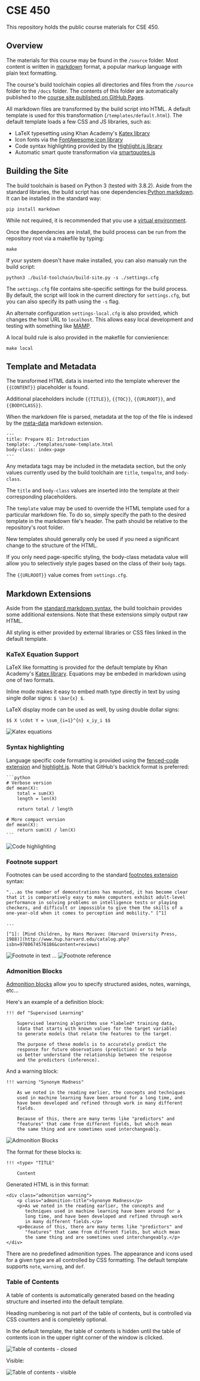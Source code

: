 # CSE 450
This repository holds the public course materials for CSE 450.

## Overview
The materials for this course may be found in the `/source` folder. Most content is written in [markdown](https://www.markdownguide.org/basic-syntax/) format, a popular markup language with plain text formatting.

The course's build toolchain copies all directories and files from the `/source` folder to the `/docs` folder. The contents of this folder are automatically published to the [course site published on GitHub Pages](http://byui-cse.github.io/cse450-course/).

All markdown files are transformed by the build script into HTML. A default template is used for this transformation (`/templates/default.html`). The default template loads a few CSS and JS libraries, such as:

- LaTeX typesetting using Khan Academy's [Katex library](https://katex.org)
- Icon fonts via the [FontAwesome icon library](https://fontawesome.com)
- Code syntax highlighting provided by the [Highlight.js library](https://highlightjs.org)
- Automatic smart quote transformation via [smartquotes.js](https://smartquotes.js.org)

## Building the Site
The build toolchain is based on Python 3 (tested with 3.8.2). Aside from the standard libraries, the build script has one dependencies:[Python markdown](https://python-markdown.github.io). It can be installed in the standard way:

	pip install markdown

While not required, it is recommended that you use a [virtual environment](https://packaging.python.org/guides/installing-using-pip-and-virtual-environments/).

Once the dependencies are install, the build process can be run from the repository root via a makefile by typing:

	make

If your system doesn't have make installed, you can also manualy run the build script:

	python3 ./build-toolchain/build-site.py -s ./settings.cfg

The `settings.cfg` file contains site-specific settings for the build process. By default, the script will look in the current directory for `settings.cfg`, but you can also specify its path using the `-s` flag.

An alternate configuration `settings-local.cfg` is also provided, which changes the host URL to `localhost`. This allows easy local development and testing with something like [MAMP](https://www.mamp.info).

A local build rule is also provided in the makefile for convienience:

	make local

## Template and Metadata

The transformed HTML data is inserted into the template wherever the `{{CONTENT}}` placeholder is found.

Additional placeholders include `{{TITLE}}`, `{{TOC}}`, `{{URLROOT}}`, and `{{BODYCLASS}}`.

When the markdown file is parsed, metadata at the top of the file is indexed by the [meta-data](https://python-markdown.github.io/extensions/meta_data/) markdown extension.

	---
	title: Prepare 01: Introduction
	template: ./templates/some-template.html
	body-class: index-page
	---

Any metadata tags may be included in the metadata section, but the only values currently used by the build toolchain are `title`, `tempalte`, and `body-class`. 

The `title` and `body-class` values are inserted into the template at their corresponding placeholders.

The `template` value may be used to override the HTML template used for a particular markdown file. To do so, simply specify the path to the desired template in the markdown file's header. The path should be relative to the repository's root folder.

New templates should generally only be used if you need a significant change to the structure of the HTML. 

If you only need page-specific styling, the body-class metadata value will allow you to selectively style pages based on the class of their `body` tags.

The `{{URLROOT}}` value comes from `settings.cfg`.


## Markdown Extensions

Aside from the [standard markdown syntax](https://www.markdownguide.org/basic-syntax/), the build toolchain provides some additional extensions. Note that these extensions simply output raw HTML. 

All styling is either provided by external libraries or CSS files linked in the default template.

### KaTeX Equation Support

LaTeX like formatting is provided for the default template by Khan Academy's [Katex library](https://katex.org). Equations may be embeded in markdown using one of two formats.

Inline mode makes it easy to embed math type directly in text by using single dollar signs: `$ \bar{x} $`.

LaTeX display mode can be used as well, by using double dollar signs:

	$$ X \cdot Y = \sum_{i=1}^{n} x_iy_i $$

![Katex equations](readme-img/katex.png)

### Syntax highlighting

Language specific code formatting is provided using the [fenced-code extension](https://python-markdown.github.io/extensions/fenced_code_blocks/) and [highlight.js](https://highlightjs.org). Note that GitHub's backtick format is preferred: 

	```python
	# Verbose version
	def mean(X):
	    total = sum(X)
	    length = len(X)

	    return total / length

	# More compact version
	def mean(X):
	    return sum(X) / len(X)
	```

![Code highlighting](readme-img/code.png)

### Footnote support

Footnotes can be used according to the standard [footnotes extension](https://python-markdown.github.io/extensions/footnotes/) syntax:

	"...as the number of demonstrations has mounted, it has become clear 
	that it is comparatively easy to make computers exhibit adult-level 
	performance in solving problems on intelligence tests or playing 
	checkers, and difficult or impossible to give them the skills of a 
	one-year-old when it comes to perception and mobility." [^1]
	
	...
	
	[^1]: [Mind Children, by Hans Moravec (Harvard University Press, 1988)](http://www.hup.harvard.edu/catalog.php?isbn=9780674576186&content=reviews)

![Footnote in text](readme-img/footnote1.png)
...
![Footnote reference](readme-img/footnote2.png)

### Admonition Blocks

[Admonition blocks](https://python-markdown.github.io/extensions/admonition/) allow you to specify
structured asides, notes, warnings, etc...

Here's an example of a definition block:

	!!! def "Supervised Learning"

		Supervised learning algorithms use *labeled* training data, 
		(data that starts with known values for the target variable) 
		to generate models that relate the features to the target. 

		The purpose of these models is to accurately predict the 
		response for future observations (prediction) or to help 
		us better understand the relationship between the response 
		and the predictors (inference). 

And a warning block:

	!!! warning "Synonym Madness"
		
		As we noted in the reading earlier, the concepts and techniques 
		used in machine learning have been around for a long time, and 
		have been developed and refined through work in many different 
		fields. 

		Because of this, there are many terms like "predictors" and 
		"features" that came from different fields, but which mean 
		the same thing and are sometimes used interchangeably.

![Admonition Blocks](readme-img/admonition.png)

The format for these blocks is:

	!!! <type> "TITLE"

		Content

Generated HTML is in this format:

	<div class="admonition warning">
		<p class="admonition-title">Synonym Madness</p>
		<p>As we noted in the reading earlier, the concepts and 
		   techniques used in machine learning have been around for a 
		   long time, and have been developed and refined through work 
		   in many different fields.</p>
		<p>Because of this, there are many terms like "predictors" and 
		   "features" that came from different fields, but which mean 
		   the same thing and are sometimes used interchangeably.</p>
	</div>

There are no predefined admonition types. The appearance and icons used for a given type are all controlled by CSS formatting. The default template supports `note`, `warning`, and `def`.

### Table of Contents

A table of contents is automatically generated based on the heading structure and inserted into the default template.

Heading numbering is not part of the table of contents, but is controlled via CSS counters and is completely optional.

In the default template, the table of contents is hidden until the table of contents icon in the upper right corner of the window is clicked.

![Table of contents - closed](readme-img/toc1.png)

Visible: 

![Table of contents - visible](readme-img/toc2.png)